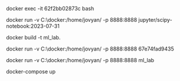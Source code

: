 docker exec -it 62f2bb02873c bash

docker run -v C:\docker:/home/jovyan/ -p 8888:8888 jupyter/scipy-notebook:2023-07-31

docker build -t ml_lab.

docker run -v C:\docker:/home/jovyan/ -p 8888:8888 67e74fad9435

docker run -v C:\docker:/home/jovyan/ -p 8888:8888 ml_lab

docker-compose up